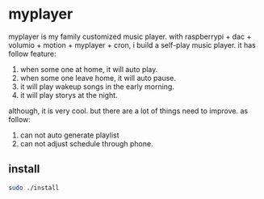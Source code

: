 # myplayer

myplayer is my family customized music player. with raspberrypi + dac + volumio + motion + myplayer + cron, i build a self-play music player. it has follow feature:

1. when some one at home, it will auto play. 
2. when some one leave home, it will auto pause.
3. it will play wakeup songs in the early morning.
4. it will play storys at the night.

although, it is very cool. but there are a lot of things need to improve. as follow:

1. can not auto generate playlist
2. can not adjust schedule through phone.


## install

```bash
sudo ./install
```
